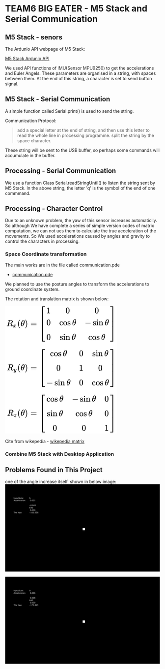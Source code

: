 # TEAM6 BIG EATER - M5 Stack and Serial Communication

## M5 Stack - senors

The Ardunio API webpage of M5 Stack:

[M5 Stack Ardunio API](https://docs.m5stack.com/#/en/arduino/arduino_api)

We used API functions of IMU(Sensor MPU9250) to get the accelerations and Euler Angels. These parameters are organised in a string, with spaces between them. At the end of this string, a character is set to send button signal. 

## M5 Stack - Serial Communication

A simple function called Serial.print() is used to send the string.

Communication Protocol:
> add a special letter at the end of string, and then use this letter to read the whole line in processing programme.
> split the string by the space character.

These string will be sent to the USB buffer, so perhaps some commands will accumulate in the buffer.

## Processing - Serial Communication

We use a function Class Serial.readStringUntil() to listen the string sent by M5 Stack. In the above string, the letter 'q' is the symbol 
of the end of one commmand.

## Processing - Character Control

Due to an unknown problem, the yaw of this sensor increases automaticlly. So although We have complete a series of simple version codes of matrix computation, we can not ues them to calculate the true acceleration of the movements. So We used accelerations caused by angles and gravity to control the characters in processing.

### Space Coordinate transformation
The main works are in the file called communication.pde
- [communication.pde](./communication/communication.pde)


We planned to use the posture angles to transform the accelerations to ground coordinate system. 

The rotation and translation matrix is shown below:

![matrix_1](./images/matrix_1.svg)

Cite from wikepedia - [wikepedia matrix](https://en.wikipedia.org/wiki/Rotation_matrix)

### Combine M5 Stack with Desktop Application


## Problems Found in This Project
one of the angle increase itself, shown in below image:
![image_1](./images/image_1.png)

![image_2](./images/image_2.png)

